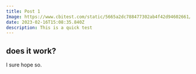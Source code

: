 ```yaml
---
title: Post 1
Image: https://www.cbitest.com/static/5665a2dc788477302ab4f42d94602661/af253/Home2.webp
date: 2023-02-16T15:08:35.840Z
description: This is a quick test
---
```

## does it work?
I sure hope so.